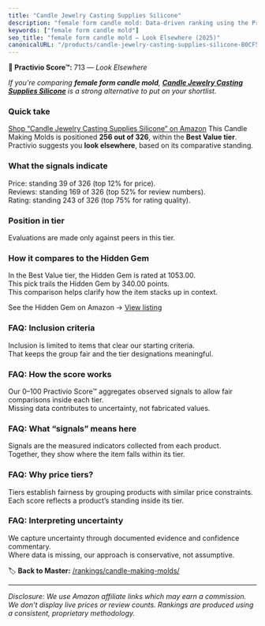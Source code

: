 ```yaml
---
title: "Candle Jewelry Casting Supplies Silicone"
description: "female form candle mold: Data-driven ranking using the Practivio Score™. Positioned by quality, value, demand, findability, momentum."
keywords: ["female form candle mold"]
seo_title: "female form candle mold — Look Elsewhere (2025)"
canonicalURL: "/products/candle-jewelry-casting-supplies-silicone-B0CF5VX1XM/"
---
```


**🚫 Practivio Score™:** 713 — _Look Elsewhere_


*If you're comparing **female form candle mold**, **[Candle Jewelry Casting Supplies Silicone](https://www.amazon.com/dp/B0CF5VX1XM?tag=practivio-20)** is a strong alternative to put on your shortlist.*
### Quick take
[Shop “Candle Jewelry Casting Supplies Silicone” on Amazon](https://www.amazon.com/dp/B0CF5VX1XM?tag=practivio-20)
This Candle Making Molds is positioned **256 out of 326**, within the **Best Value tier**.  
Practivio suggests you **look elsewhere**, based on its comparative standing.

### What the signals indicate
Price: standing 39 of 326 (top 12% for price).  
Reviews: standing 169 of 326 (top 52% for review numbers).  
Rating: standing 243 of 326 (top 75% for rating quality).  

### Position in tier
Evaluations are made only against peers in this tier.

### How it compares to the Hidden Gem
In the Best Value tier, the Hidden Gem is rated at 1053.00.  
This pick trails the Hidden Gem by 340.00 points.  
This comparison helps clarify how the item stacks up in context.  

See the Hidden Gem on Amazon → [View listing](https://www.amazon.com/dp/B07PM3XRXY?tag=practivio-20)

### FAQ: Inclusion criteria
Inclusion is limited to items that clear our starting criteria.  
That keeps the group fair and the tier designations meaningful.

### FAQ: How the score works
Our 0–100 Practivio Score™ aggregates observed signals to allow fair comparisons inside each tier.  
Missing data contributes to uncertainty, not fabricated values.

### FAQ: What “signals” means here
Signals are the measured indicators collected from each product.  
Together, they show where the item falls within its tier.

### FAQ: Why price tiers?
Tiers establish fairness by grouping products with similar price constraints.  
Each score reflects a product’s standing inside its tier.

### FAQ: Interpreting uncertainty
We capture uncertainty through documented evidence and confidence commentary.  
Where data is missing, our approach is conservative, not assumptive.


🏷️ **Back to Master:** [/rankings/candle-making-molds/](/rankings/candle-making-molds/)

---
_Disclosure: We use Amazon affiliate links which may earn a commission. We don’t display live prices or review counts. Rankings are produced using a consistent, proprietary methodology._
